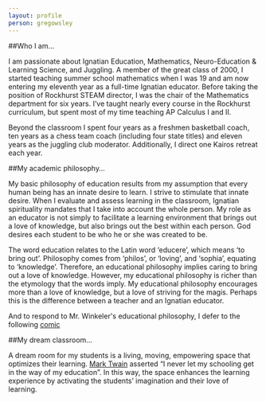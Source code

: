 ```yaml
---
layout: profile
person: gregowsley
---
```

##Who I am…

I am passionate about Ignatian Education, Mathematics, Neuro-Education & Learning Science, and Juggling. A member of the great class of 2000, I started teaching summer school mathematics when I was 19 and am now entering my eleventh year as a full-time Ignatian educator. Before taking the position of Rockhurst STEAM director, I was the chair of the Mathematics department for six years. I’ve taught nearly every course in the Rockhurst curriculum, but spent most of my time teaching AP Calculus I and II.  

Beyond the classroom I spent four years as a freshmen basketball coach, ten years as a chess team coach (including four state titles) and eleven years as the juggling club moderator.  Additionally, I direct one Kairos retreat each year. 

##My academic philosophy…

My basic philosophy of education results from my assumption that every human being has an innate desire to learn.  I strive to stimulate that innate desire. When I evaluate and assess learning in the classroom, Ignatian spirituality mandates that I take into account the whole person. My role as an educator is not simply to facilitate a learning environment that brings out a love of knowledge, but also brings out the best within each person.  God desires each student to be who he or she was created to be.

The word education relates to the Latin word ‘educere’, which means ‘to bring out’.  Philosophy comes from ‘philos’, or ‘loving’, and ‘sophia’, equating to ‘knowledge’.  Therefore, an educational philosophy implies caring to bring out a love of knowledge. However, my educational philosophy is richer than the etymology that the words imply. My educational philosophy encourages more than a love of knowledge, but a love of striving for the magis. Perhaps this is the difference between a teacher and an Ignatian educator. 

And to respond to Mr. Winkeler's educational philosophy, I defer to the following [comic](https://xkcd.com/435/)

##My dream classroom…

A dream room for my students is a living, moving, empowering space that optimizes their learning. [Mark Twain](http://www.goodreads.com/quotes/1427-i-have-never-let-my-schooling-interfere-with-my-education) asserted “I never let my schooling get in the way of my education”.  In this way, the space enhances the learning experience by activating the students’ imagination and their love of learning.

